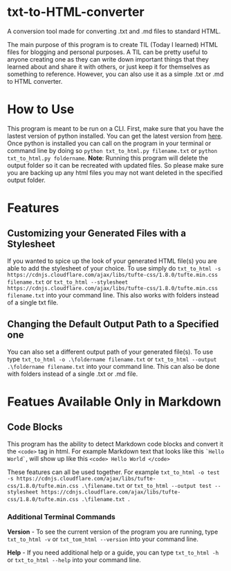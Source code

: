 # txt-to-HTML-converter
A conversion tool made for converting .txt and .md files to standard HTML.

The main purpose of this program is to create TIL (Today I learned) HTML files for blogging and personal purposes. A TIL can be pretty useful to anyone creating one as they can write down important things that they learned about and share it with others, or just keep it for themselves as something to reference. However, you can also use it as a simple .txt or .md  to HTML converter. 

# How to Use
This program is meant to be run on a CLI. First, make sure that you have the lastest version of python installed. You can get the latest version from [here](https://www.python.org/downloads/). Once python is installed you can call on the program in your terminal or command line by doing so `python txt_to_html.py filename.txt` or `python txt_to_html.py foldername`. **Note**: Running this program will delete the output folder so it can be recreated with updated files. So please make sure you are backing up any html files you may not want deleted in the specified output folder.

# Features

##  Customizing your Generated Files with a Stylesheet
If you wanted to spice up the look of your generated HTML file(s) you are able to add the stylesheet of your choice. To use simply do `txt_to_html -s  https://cdnjs.cloudflare.com/ajax/libs/tufte-css/1.8.0/tufte.min.css filename.txt` or `txt_to_html --stylesheet  https://cdnjs.cloudflare.com/ajax/libs/tufte-css/1.8.0/tufte.min.css filename.txt` into your command line. This also works with folders instead of a single txt file.

## Changing the Default Output Path to a Specified one
You can also set a different output path of your generated file(s). To use type `txt_to_html -o .\foldername filename.txt` or `txt_to_html --output .\foldername filename.txt` into your command line. This can also be done with folders instead of a single .txt or .md file.

# Featues Available Only in Markdown

## Code Blocks
This program has the ability to detect Markdown code blocks and convert it the `<code>` tag in html. For example Markdown text that looks like this ``` `Hello World` ```, will show up like this `<code> Hello World </code>`

These features can all be used together. For example `txt_to_html -o test -s https://cdnjs.cloudflare.com/ajax/libs/tufte-css/1.8.0/tufte.min.css .\filename.txt` or `txt_to_html --output test --stylesheet https://cdnjs.cloudflare.com/ajax/libs/tufte-css/1.8.0/tufte.min.css .\filename.txt `.

### Additional Terminal Commands

**Version** - To see the current version of the program you are running, type `txt_to_html -v` or `txt_tom_html --version` into your command line.

**Help** - If you need additional help or a guide, you can type `txt_to_html -h` or `txt_to_html --help` into your command line.
